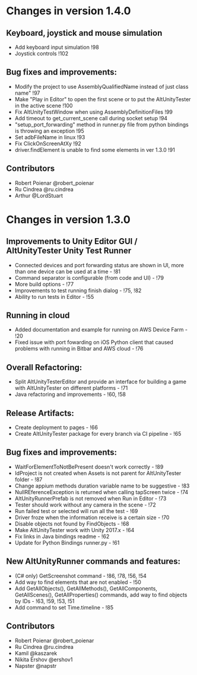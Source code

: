 # Changes in version 1.4.0

## Keyboard, joystick and mouse simulation
- Add keyboard input simulation !98 
- Joystick controls !102 

## Bug fixes and improvements:
- Modify the project to use AssemblyQualifiedName instead of just class name" !97 
- Make "Play in Editor" to open the first scene or to put the AltUnityTester in the active scene !100 
- Fix AltUnityTestWindow when using AssemblyDefinitionFiles !99 
- Add timeout to get_current_scene call during socket setup !94 
- "setup_port_forwarding" method in runner.py file from python bindings is throwing an exception !95 
- Set adbFileName in linux !93 
- Fix ClickOnScreenAtXy !92 
- driver.findElement is unable to find some elements in ver 1.3.0 !91 

## Contributors
-  Robert Poienar @robert_poienar
-  Ru Cindrea @ru.cindrea
-  Arthur @LordStuart 


# Changes in version 1.3.0

## Improvements to Unity Editor GUI / AltUnityTester Unity Test Runner
-  Connected devices and port forwarding status are shown in UI, more than one device can be used at a time  - !81
-  Command separator is configurable (from code and UI)  - !79
-  More build options - !77 
-  Improvements to test running finish dialog  - !75, !82
-  Ability to run tests in Editor - !55 

## Running in cloud
-  Added documentation and example for running on AWS Device Farm  - !20       
-  Fixed issue with port fowarding on iOS Python client that caused problems with running in Bitbar and AWS cloud - !76

## Overall Refactoring:
-  Split AltUnityTesterEditor and provide an interface for building a game with AltUnityTester on different platforms  - !71
-  Java refactoring and improvements - !60, !58 

## Release Artifacts:
-  Create deployment to pages  - !66  
-  Create AltUnityTester package for every branch via CI pipeline  - !65        

## Bug fixes and improvements:
-  WaitForElementToNotBePresent doesn't work correctly  - !89 
-  IdProject is not created when Assets is not parent for AltUnityTester folder  - !87
-  Change appium methods duration variable name to be suggestive  - !83
-  NullREferenceException is returned when calling tapScreen twice  - !74
-  AltUnityRunnerPrefab is not removed when  Run in Editor   - !73      
-  Tester should work without any camera in the scene  - !72       
-  Run failed test or selected will run all the test  - !69       
-  Driver froze when the information receive is a certain size  - !70       
-  Disable objects not found by FindObjects  - !68       
-  Make AltUnityTester work with Unity 2017.x  - !64
-  Fix links in Java bindings readme - !62   
-  Update for Python Bindings runner.py - !61   


## New AltUnityRunner commands and features:
-  (C# only) GetScreenshot command - !86, !78, !56, !54
-  Add way to find elements that are not enabled - !50
-  Add GetAllObjects(), GetAllMethods(), GetAllComponents, GetAllScenes(), GetAllProperties() commands, add way to find objects by IDs - !63, !59, !53, !51
-  Add command to set Time.timeline  - !85  

## Contributors
-  Robert Poienar @robert_poienar
-  Ru Cindrea @ru.cindrea
-  Kamil @kaszarek
-  Nikita Ershov @ershov1
-  Napster @napstr
